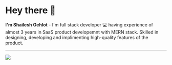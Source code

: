 # Hey there :wave:
**I'm Shailesh Gehlot** - I'm full stack developer :computer: having experience of almost 3 years in SaaS product developemnt with MERN stack. Skilled in designing, developing and implimenting high-quality features of the product.
<hr>
<p >
  <a href="https://skillicons.dev">
    <img src="https://skillicons.dev/icons?i=html,css,javascript,ts,react,nextjs,redux,nodejs,express,mongodb,aws,docker,kubernetes" />
  </a>
</p>
